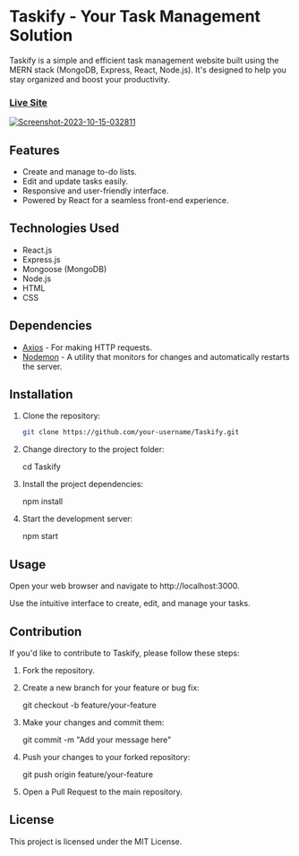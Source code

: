 # Taskify - Your Task Management Solution

Taskify is a simple and efficient task management website built using the MERN stack (MongoDB, Express, React, Node.js). It's designed to help you stay organized and boost your productivity.

### [Live Site](https://taskifie.netlify.app)

<a href="https://ibb.co/mvvD1Fm"><img src="https://i.ibb.co/z88njH1/Screenshot-2023-10-15-032811.png" alt="Screenshot-2023-10-15-032811" border="0"></a>

## Features

- Create and manage to-do lists.
- Edit and update tasks easily.
- Responsive and user-friendly interface.
- Powered by React for a seamless front-end experience.

## Technologies Used

- React.js
- Express.js
- Mongoose (MongoDB)
- Node.js
- HTML
- CSS

## Dependencies

- [Axios](https://www.npmjs.com/package/axios) - For making HTTP requests.
- [Nodemon](https://www.npmjs.com/package/nodemon) - A utility that monitors for changes and automatically restarts the server.

## Installation

1. Clone the repository:

   ```bash
   git clone https://github.com/your-username/Taskify.git

2. Change directory to the project folder:

    cd Taskify

3. Install the project dependencies:

    npm install

4. Start the development server:

    npm start

## Usage

Open your web browser and navigate to http://localhost:3000.

Use the intuitive interface to create, edit, and manage your tasks.

## Contribution

If you'd like to contribute to Taskify, please follow these steps:

1. Fork the repository.

2. Create a new branch for your feature or bug fix:

    git checkout -b feature/your-feature

3. Make your changes and commit them:

    git commit -m "Add your message here"

4. Push your changes to your forked repository:

    git push origin feature/your-feature

5. Open a Pull Request to the main repository.

## License

This project is licensed under the MIT License.